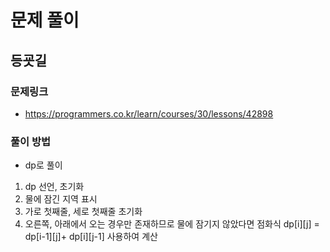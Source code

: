 # 문제 풀이

## **등굣길**


### 문제링크
- https://programmers.co.kr/learn/courses/30/lessons/42898

### 풀이 방법 
- dp로 풀이

1. dp 선언, 초기화 
2. 물에 잠긴 지역 표시 
3. 가로 첫째줄, 세로 첫째줄 초기화
4. 오른쪽, 아래에서 오는 경우만 존재하므로 물에 잠기지 않았다면 점화식 dp[i][j] = dp[i-1][j]+ dp[i][j-1] 사용하여 계산 
